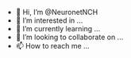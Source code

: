 - 👋 Hi, I’m @NeuronetNCH
- 👀 I’m interested in ...
- 🌱 I’m currently learning ...
- 💞️ I’m looking to collaborate on ...
- 📫 How to reach me ...

<!---
NeuronetNCH/NeuronetNCH is a ✨ special ✨ repository because its `README.md` (this file) appears on your GitHub profile.
You can click the Preview link to take a look at your changes.
--->
